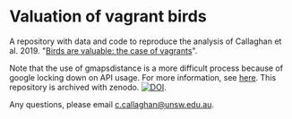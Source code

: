 # Valuation of vagrant birds
A repository with data and code to reproduce the analysis of Callaghan et al. 2019. "[Birds are valuable: the case of vagrants](http://dx.doi.org/10.1080/14724049.2019.1614010)".

Note that the use of gmapsdistance is a more difficult process because of google locking down on API usage. For more information, see [here](https://www.rdocumentation.org/packages/gmapsdistance/versions/1.0/topics/gmapsdistance). This repository is archived with zenodo. [![DOI](https://zenodo.org/badge/128867263.svg)](https://zenodo.org/badge/latestdoi/128867263).

Any questions, please email c.callaghan@unsw.edu.au.
